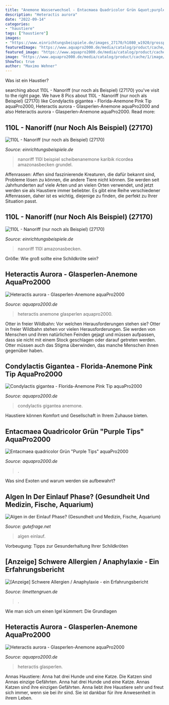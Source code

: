 ```yaml
---
title: "Anemone Wasserwechsel - Entacmaea Quadricolor Grün &quot;purple Tips&quot; Aquapro2000"
description: "Heteractis aurora"
date: "2022-09-14"
categories:
- "haustiere"
tags: ["haustiere"]
images:
- "https://www.einrichtungsbeispiele.de/images_27170/h1080_w1920/grosspolypige-steinkoralle---favites-complanata__9668ad6f48aff0c8690fb013c193f6cb.jpg"
featuredImage: "https://www.aquapro2000.de/media/catalog/product/cache/1/image/1c6643041eecd79b11d8bbe3fbef5504/c/o/condylactisgiganteapink-web.jpg"
featured_image: "https://www.aquapro2000.de/media/catalog/product/cache/1/image/1c6643041eecd79b11d8bbe3fbef5504/c/o/condylactisgiganteapink-web.jpg"
image: "https://www.aquapro2000.de/media/catalog/product/cache/1/image/1024x/c657acbaa43513bfcb392d597dba2b11/s/s/ss_heteractis_aurora900.jpeg"
ShowToc: true
author: "Maximo Wehner"
---
```



Was ist ein Haustier?

	

		
searching about 110L - Nanoriff (nur noch als Beispiel) (27170) you've visit to the right page. We have 8 Pics about 110L - Nanoriff (nur noch als Beispiel) (27170) like Condylactis gigantea - Florida-Anemone Pink Tip aquaPro2000, Heteractis aurora - Glasperlen-Anemone aquaPro2000 and also Heteractis aurora - Glasperlen-Anemone aquaPro2000. Read more:
		
    
## 110L - Nanoriff (nur Noch Als Beispiel) (27170)

<img loading=lazy src="https://www.einrichtungsbeispiele.de/images_27170/h1080_w1920/knallkrebspaerchen---grundel__d41d2ce2967c73de1646b3092bc84011.jpg" onerror="this.onerror=null;this.src='https://tse4.mm.bing.net/th?id=OIP.0RI5qEd5YNXvbdhtpeDK4wHaEK&amp;pid=15.1';" alt="110L - Nanoriff (nur noch als Beispiel) (27170)">

_Source: einrichtungsbeispiele.de_

>nanoriff 110l beispiel scheibenanemone karibik ricordea amazonasbecken grundel. 

	

Affenrassen:
Affen sind faszinierende Kreaturen, die dafür bekannt sind, Probleme lösen zu können, die andere Tiere nicht können. Sie werden seit Jahrhunderten auf viele Arten und an vielen Orten verwendet, und jetzt werden sie als Haustiere immer beliebter. Es gibt eine Reihe verschiedener Affenrassen, daher ist es wichtig, diejenige zu finden, die perfekt zu Ihrer Situation passt.

    
## 110L - Nanoriff (nur Noch Als Beispiel) (27170)

<img loading=lazy src="https://www.einrichtungsbeispiele.de/images_27170/h1080_w1920/grosspolypige-steinkoralle---favites-complanata__9668ad6f48aff0c8690fb013c193f6cb.jpg" onerror="this.onerror=null;this.src='https://tse1.mm.bing.net/th?id=OIP.jUIe4c0V3FzDdqPZWpgzaQHaEK&amp;pid=15.1';" alt="110L - Nanoriff (nur noch als Beispiel) (27170)">

_Source: einrichtungsbeispiele.de_

>nanoriff 110l amazonasbecken. 

	

Größe: Wie groß sollte eine Schildkröte sein?

    
## Heteractis Aurora - Glasperlen-Anemone AquaPro2000

<img loading=lazy src="https://www.aquapro2000.de/media/catalog/product/cache/1/image/1024x/c657acbaa43513bfcb392d597dba2b11/s/s/ss_heteractis_aurora900.jpeg" onerror="this.onerror=null;this.src='https://tse4.mm.bing.net/th?id=OIP.qMzr8jiViyFhL1QXfCE5ZQHaFJ&amp;pid=15.1';" alt="Heteractis aurora - Glasperlen-Anemone aquaPro2000">

_Source: aquapro2000.de_

>heteractis anemone glasperlen aquapro2000. 

	

Otter in freier Wildbahn: Vor welchen Herausforderungen stehen sie?
Otter in freier Wildbahn stehen vor vielen Herausforderungen. Sie werden von Menschen und ihren natürlichen Feinden gejagt und müssen aufpassen, dass sie nicht mit einem Stock geschlagen oder darauf getreten werden. Otter müssen auch das Stigma überwinden, das manche Menschen ihnen gegenüber haben.

    
## Condylactis Gigantea - Florida-Anemone Pink Tip AquaPro2000

<img loading=lazy src="https://www.aquapro2000.de/media/catalog/product/cache/1/image/1c6643041eecd79b11d8bbe3fbef5504/c/o/condylactisgiganteapink-web.jpg" onerror="this.onerror=null;this.src='https://tse1.mm.bing.net/th?id=OIP.FE8hMmOkzopMkUy6uL_WbgHaHa&amp;pid=15.1';" alt="Condylactis gigantea - Florida-Anemone Pink Tip aquaPro2000">

_Source: aquapro2000.de_

>condylactis gigantea anemone. 

	

Haustiere können Komfort und Gesellschaft in Ihrem Zuhause bieten.

    
## Entacmaea Quadricolor Grün &quot;Purple Tips&quot; AquaPro2000

<img loading=lazy src="https://www.aquapro2000.de/media/catalog/product/cache/1/image/1c6643041eecd79b11d8bbe3fbef5504/q/u/quadricolortwotone.jpg" onerror="this.onerror=null;this.src='https://tse4.mm.bing.net/th?id=OIP.SKznGzDAKyZlEAAlWac0pQHaHa&amp;pid=15.1';" alt="Entacmaea quadricolor Grün &quot;Purple Tips&quot; aquaPro2000">

_Source: aquapro2000.de_

>. 

	

Was sind Exoten und warum werden sie aufbewahrt?

    
## Algen In Der Einlauf Phase? (Gesundheit Und Medizin, Fische, Aquarium)

<img loading=lazy src="https://images.gutefrage.net/media/fragen/bilder/algen-in-der-einlauf-phase/0_big.jpg?v=1517156769000" onerror="this.onerror=null;this.src='https://tse4.mm.bing.net/th?id=OIP._IpNPKIJmvnVE8e0hRm5RgHaHa&amp;pid=15.1';" alt="Algen in der Einlauf Phase? (Gesundheit und Medizin, Fische, Aquarium)">

_Source: gutefrage.net_

>algen einlauf. 

	

Vorbeugung: Tipps zur Gesunderhaltung Ihrer Schildkröten

    
## [Anzeige] Schwere Allergien / Anaphylaxie - Ein Erfahrungsbericht

<img loading=lazy src="https://i1.wp.com/limettengruen.de/wp-content/uploads/2017/09/wembley-296066.jpg?resize=800%2C518" onerror="this.onerror=null;this.src='https://tse2.mm.bing.net/th?id=OIP.Y1QZCXayC-p84V4GRk3h3wHaEy&amp;pid=15.1';" alt="[Anzeige] Schwere Allergien / Anaphylaxie - ein Erfahrungsbericht">

_Source: limettengruen.de_

>. 

	

Wie man sich um einen Igel kümmert: Die Grundlagen

    
## Heteractis Aurora - Glasperlen-Anemone AquaPro2000

<img loading=lazy src="https://www.aquapro2000.de/media/catalog/product/cache/1/image/1024x/c657acbaa43513bfcb392d597dba2b11/h/e/heteractis_aurora.jpg" onerror="this.onerror=null;this.src='https://tse4.mm.bing.net/th?id=OIP.Qyc1944_1rkMcGG-QFc7MgHaGD&amp;pid=15.1';" alt="Heteractis aurora - Glasperlen-Anemone aquaPro2000">

_Source: aquapro2000.de_

>heteractis glasperlen. 

	

Annas Haustiere: Anna hat drei Hunde und eine Katze. Die Katzen sind Annas einzige Gefährten.
Anna hat drei Hunde und eine Katze. Annas Katzen sind ihre einzigen Gefährten. Anna liebt ihre Haustiere sehr und freut sich immer, wenn sie bei ihr sind. Sie ist dankbar für ihre Anwesenheit in ihrem Leben.

